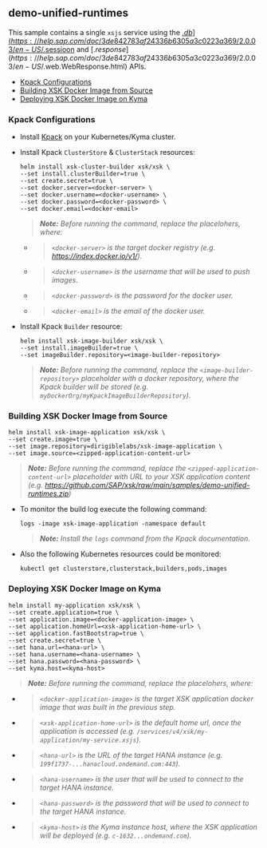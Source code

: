 ## demo-unified-runtimes

This sample contains a single `xsjs` service using the [$.db](https://help.sap.com/doc/3de842783af24336b6305a3c0223a369/2.0.03/en-US/%24.db.html), [$.sessioon](https://help.sap.com/doc/3de842783af24336b6305a3c0223a369/2.0.03/en-US/%24.session.html) and [$.response](https://help.sap.com/doc/3de842783af24336b6305a3c0223a369/2.0.03/en-US/$.web.WebResponse.html) APIs.

- [Kpack Configurations](#kpack-configurations)
- [Building XSK Docker Image from Source](#building-xsk-docker-image-from-source)
- [Deploying XSK Docker Image on Kyma](#deploying-xsk-docker-image-on-kyma)

### Kpack Configurations

- Install [Kpack](https://github.com/pivotal/kpack) on your Kubernetes/Kyma cluster.
- Install Kpack `ClusterStore` & `ClusterStack` resources:
    ```
    helm install xsk-cluster-builder xsk/xsk \
    --set install.clusterBuilder=true \
    --set create.secret=true \
    --set docker.server=<docker-server> \
    --set docker.username=<docker-username> \
    --set docker.password=<docker-password> \
    --set docker.email=<docker-email>
    ```

    > _**Note:** Before running the command, replace the placelohers, where:_

    - > _`<docker-server>` is the target docker registry (e.g. https://index.docker.io/v1/)._
    
    - > _`<docker-username>` is the username that will be used to push images._
    
    - > _`<docker-password>` is the password for the docker user._
    
    - > _`<docker-email>` is the email of the docker user._

- Install Kpack `Builder` resource:
    ```
    helm install xsk-image-builder xsk/xsk \
    --set install.imageBuilder=true \
    --set imageBuilder.repository=<image-builder-repository>
    ```

    > _**Note:** Before running the command, replace the `<image-builder-repository>` placeholder with a docker repository, where the Kpack builder will be stored (e.g. `myDockerOrg/myKpackImageBuilderRepository`)._

### Building XSK Docker Image from Source

```
helm install xsk-image-application xsk/xsk \
--set create.image=true \
--set image.repository=dirigiblelabs/xsk-image-application \
--set image.source=<zipped-application-content-url>
```

> _**Note:** Before running the command, replace the `<zipped-application-content-url>` placeholder with URL to your XSK application content (e.g. https://github.com/SAP/xsk/raw/main/samples/demo-unified-runtimes.zip)_

- To monitor the build log execute the following command:

    ```
    logs -image xsk-image-application -namespace default
    ```

    > _**Note:** Install the `logs` command from the Kpack documentation._

- Also the following Kubernetes resources could be monitored:

    ```
    kubectl get clusterstore,clusterstack,builders,pods,images
    ```

### Deploying XSK Docker Image on Kyma

```
helm install my-application xsk/xsk \
--set create.application=true \
--set application.image=<docker-application-image> \
--set application.homeUrl=<xsk-application-home-url> \
--set application.fastBootstrap=true \
--set create.secret=true \
--set hana.url=<hana-url> \
--set hana.username=<hana-username> \
--set hana.password=<hana-password> \
--set kyma.host=<kyma-host>
```

> _**Note:** Before running the command, replace the placelohers, where:_

- > _`<docker-application-image>` is the target XSK application docker image that was built in the previous step._

- > _`<xsk-application-home-url>` is the default home url, once the application is accessed (e.g. `/services/v4/xsk/my-application/my-service.xsjs`)._

- > _`<hana-url>` is the URL of the target HANA instance (e.g. `199f1737-...hanacloud.ondemand.com:443`)._

- > _`<hana-username>` is the user that will be used to connect to the target HANA instance._

- > _`<hana-password>` is the password that will be used to connect to the target HANA instance._

- > _`<kyma-host>` is the Kyma instance host, where the XSK application will be deployed (e.g. `c-1632...ondemand.com`)._

